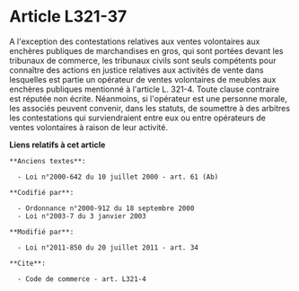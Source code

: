 # Article L321-37

A l'exception des contestations relatives aux ventes volontaires aux enchères publiques de marchandises en gros, qui sont
portées devant les tribunaux de commerce, les tribunaux civils sont seuls compétents pour connaître des actions en justice
relatives aux activités de vente dans lesquelles est partie un opérateur de ventes volontaires de meubles aux enchères
publiques mentionné à l'article L. 321-4. Toute clause contraire est réputée non écrite. Néanmoins, si l'opérateur est une
personne morale, les associés peuvent convenir, dans les statuts, de soumettre à des arbitres les contestations qui
surviendraient entre eux ou entre opérateurs de ventes volontaires à raison de leur activité.

**Liens relatifs à cet article**

	**Anciens textes**:

	  - Loi n°2000-642 du 10 juillet 2000 - art. 61 (Ab)

	**Codifié par**:

	  - Ordonnance n°2000-912 du 18 septembre 2000
	  - Loi n°2003-7 du 3 janvier 2003

	**Modifié par**:

	  - Loi n°2011-850 du 20 juillet 2011 - art. 34

	**Cite**:

	  - Code de commerce - art. L321-4
